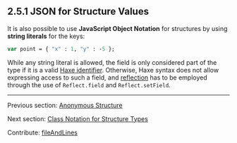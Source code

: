 ## 2.5.1 JSON for Structure Values

It is also possible to use **JavaScript Object Notation** for structures by using **string literals** for the keys:

```haxe
var point = { "x" : 1, "y" : -5 };
```
While any string literal is allowed, the field is only considered part of the type if it is a valid [Haxe identifier](dictionary.md#identifier). Otherwise, Haxe syntax does not allow expressing access to such a field, and [reflection](std-reflection.md) has to be employed through the use of `Reflect.field` and `Reflect.setField`.

---

Previous section: [Anonymous Structure](types-anonymous-structure.md)

Next section: [Class Notation for Structure Types](types-structure-class-notation.md)

Contribute: [fileAndLines](https://github.com/HaxeFoundation/HaxeManual/blob/master/02-types.tex#L419-419)